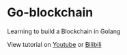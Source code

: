 # Go-blockchain

Learning to build a Blockchain in Golang 

View tutorial on [Youtube](https://www.youtube.com/playlist?list=PLJbE2Yu2zumCe9cO3SIyragJ8pLmVv0z9) or [Bilibili](https://www.bilibili.com/video/BV13t411S7qM)
